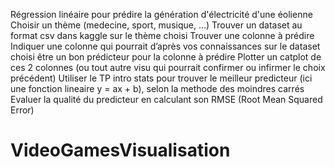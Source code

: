 Régression linéaire pour prédire la génération d'électricité d'une éolienne
Choisir un thème (medecine, sport, musique, …)
Trouver un dataset au format csv dans kaggle sur le thème choisi
Trouver une colonne à prédire
Indiquer une colonne qui pourrait d’après vos connaissances sur le dataset choisi être un bon prédicteur pour la colonne à prédire
Plotter un catplot de ces 2 colonnes (ou tout autre visu qui pourrait confirmer ou infirmer le choix précédent)
Utiliser le TP intro stats pour trouver le meilleur predicteur (ici une fonction lineaire y = ax + b), selon la methode des moindres carrés
Evaluer la qualité du predicteur en calculant son RMSE (Root Mean Squared Error)

# VideoGamesVisualisation
